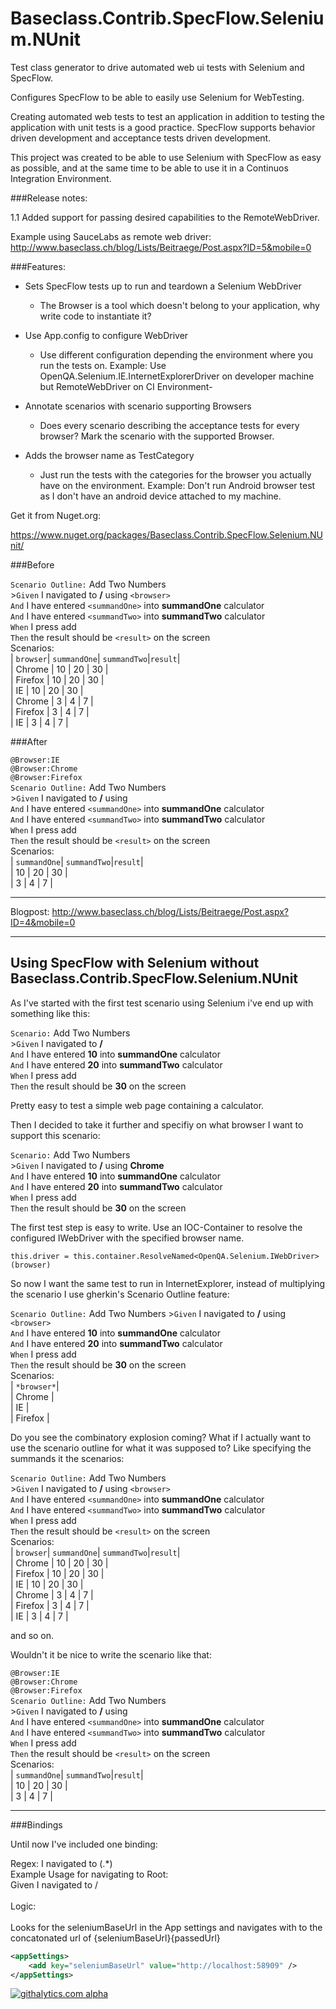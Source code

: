 Baseclass.Contrib.SpecFlow.Selenium.NUnit
===============================

Test class generator to drive automated web ui tests with Selenium and SpecFlow.

Configures SpecFlow to be able to easily use Selenium for WebTesting.

Creating automated web tests to test an application in addition to testing the application with unit tests is a good practice. SpecFlow supports behavior driven development and acceptance tests driven development.

This project was created to be able to use Selenium with SpecFlow as easy as possible, and at the same time to be able to use it in a Continuos Integration Environment.

###Release notes:

1.1 Added support for passing desired capabilities to the RemoteWebDriver.

Example using SauceLabs as remote web driver: http://www.baseclass.ch/blog/Lists/Beitraege/Post.aspx?ID=5&mobile=0

###Features:

 
- Sets SpecFlow tests up to run and teardown a Selenium WebDriver 
    - The Browser is a tool which doesn't belong to your application, why write code to instantiate it?
    
- Use App.config to configure WebDriver
    -  Use different configuration depending the environment where you run the tests on. Example: Use OpenQA.Selenium.IE.InternetExplorerDriver on developer machine but RemoteWebDriver on CI Environment-
    
- Annotate scenarios with scenario supporting Browsers
    -  Does every scenario describing the acceptance tests for every browser? Mark the scenario with the supported Browser.

- Adds the browser name as TestCategory
    - Just run the tests with the categories for the browser you actually have on the environment. Example: Don't run Android browser test as I don't have an android device attached to my machine.


Get it from Nuget.org:

https://www.nuget.org/packages/Baseclass.Contrib.SpecFlow.Selenium.NUnit/

###Before

``Scenario Outline:`` Add Two Numbers<br />
    >``Given`` I navigated to **/** using ``<browser>``<br />
    ``And`` I have entered ``<summandOne>`` into **summandOne** calculator<br />
	``And`` I have entered ``<summandTwo>`` into **summandTwo** calculator<br />
	``When`` I press add<br />
	``Then`` the result should be ``<result>`` on the screen<br />
	Scenarios: <br />
		| ``browser``| ``summandOne``| ``summandTwo``|``result``|<br />
		| Chrome   | 10   | 20   | 30   |<br />
		| Firefox  | 10  | 20  | 30  |<br />
		| IE   | 10   | 20   | 30   |<br />
		| Chrome       | 3       | 4       | 7       |<br />
		| Firefox       | 3       | 4       | 7       |<br />
		| IE       | 3       | 4       | 7       |<br />

###After

``@Browser:IE``<br />
``@Browser:Chrome``<br />
``@Browser:Firefox``<br />
``Scenario Outline:`` Add Two Numbers<br />
    >``Given`` I navigated to **/** using<br />
    ``And`` I have entered ``<summandOne>`` into **summandOne** calculator<br />
	``And`` I have entered ``<summandTwo>`` into **summandTwo** calculator<br />
	``When`` I press add<br />
	``Then`` the result should be ``<result>`` on the screen<br />
	Scenarios: <br />
		| ``summandOne``| ``summandTwo``|``result``|<br />
		| 10   | 20   | 30   |<br />
		| 3       | 4       | 7       |<br />
_______________

Blogpost: http://www.baseclass.ch/blog/Lists/Beitraege/Post.aspx?ID=4&mobile=0
_______________
Using SpecFlow with Selenium without Baseclass.Contrib.SpecFlow.Selenium.NUnit
----
As I've started with the first test scenario using Selenium i've end up with something like this:

``Scenario:`` Add Two Numbers<br />
    >``Given`` I navigated to **/**<br />
	``And`` I have entered **10** into **summandOne** calculator<br />
	``And`` I have entered **20** into **summandTwo** calculator<br />
	``When`` I press add<br />
	``Then`` the result should be **30** on the screen<br />

Pretty easy to test a simple web page containing a calculator.

Then I decided to take it further and specifiy on what browser I want to support this scenario:

``Scenario:`` Add Two Numbers<br />
    >``Given`` I navigated to **/** using **Chrome**<br />
    ``And`` I have entered **10** into **summandOne** calculator<br />
	``And`` I have entered **20** into **summandTwo** calculator<br />
	``When`` I press add<br />
	``Then`` the result should be **30** on the screen<br />

The first test step is easy to write. Use an IOC-Container to resolve the configured IWebDriver with the specified browser name.

``this.driver = this.container.ResolveNamed<OpenQA.Selenium.IWebDriver>(browser)``

So now I want the same test to run in InternetExplorer, instead of multiplying the scenario I use gherkin's Scenario Outline feature:

``Scenario Outline:`` Add Two Numbers
    >``Given`` I navigated to **/** using ``<browser>``<br />
	``And`` I have entered **10** into **summandOne** calculator<br />
	``And`` I have entered **20** into **summandTwo** calculator<br />
	``When`` I press add<br />
	``Then`` the result should be **30** on the screen<br />
	Scenarios: <br />
	| ``*browser*``| <br />
	| Chrome  | <br />
	| IE       | <br />
	| Firefox  | <br />

Do you see the combinatory explosion coming? What if I actually want to use the scenario outline for what it was supposed to? Like specifying the summands it the scenarios:

``Scenario Outline:`` Add Two Numbers<br />
    >``Given`` I navigated to **/** using ``<browser>``<br />
	``And`` I have entered ``<summandOne>`` into **summandOne** calculator<br />
	``And`` I have entered ``<summandTwo>`` into **summandTwo** calculator<br />
	``When`` I press add<br />
	``Then`` the result should be ``<result>`` on the screen<br />
	Scenarios: <br />
		| ``browser``| ``summandOne``| ``summandTwo``|``result``|<br />
		| Chrome   | 10   | 20   | 30   |<br />
		| Firefox  | 10  | 20  | 30  |<br />
		| IE   | 10   | 20   | 30   |<br />
		| Chrome       | 3       | 4       | 7       |<br />
		| Firefox       | 3       | 4       | 7       |<br />
		| IE       | 3       | 4       | 7       |<br />

and so on.

Wouldn't it be nice to write the scenario like that:

``@Browser:IE``<br />
``@Browser:Chrome``<br />
``@Browser:Firefox``<br />
``Scenario Outline:`` Add Two Numbers<br />
    >``Given`` I navigated to **/** using<br />
	``And`` I have entered ``<summandOne>`` into **summandOne** calculator<br />
	``And`` I have entered ``<summandTwo>`` into **summandTwo** calculator<br />
	``When`` I press add<br />
	``Then`` the result should be ``<result>`` on the screen<br />
	Scenarios: <br />
		| ``summandOne``| ``summandTwo``|``result``|<br />
		| 10   | 20   | 30   |<br />
		| 3       | 4       | 7       |<br />
		
____________________

###Bindings

Until now I've included one binding:

Regex: I navigated to (.*)<br />
Example Usage for navigating to Root:<br />
Given I navigated to /<br />
<br />
Logic:<br />
<br />
Looks for the seleniumBaseUrl in the App settings and navigates with to the concatonated url of {seleniumBaseUrl}{passedUrl}<br />

```xml
<appSettings>
    <add key="seleniumBaseUrl" value="http://localhost:58909" />
</appSettings>
```

[![githalytics.com alpha](https://cruel-carlota.pagodabox.com/d7930eaf1c10b35079d3896f24384f5c "githalytics.com")](http://githalytics.com/baseclass/Contrib.SpecFlow.Selenium.NUnit)